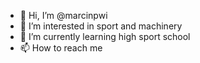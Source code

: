 - 👋 Hi, I’m @marcinpwi
- 👀 I’m interested in sport and machinery
- 🌱 I’m currently learning high sport school 
- 📫 How to reach me 

<!---
marcinpwi/marcinpwi is a ✨ special ✨ repository because its `README.md` (this file) appears on your GitHub profile.
You can click the Preview link to take a look at your changes.
--->
